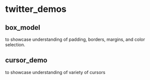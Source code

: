 # twitter_demos

## box_model 
to showcase understanding of padding, borders, margins, and color selection.

## cursor_demo
to showcase understanding of variety of cursors
